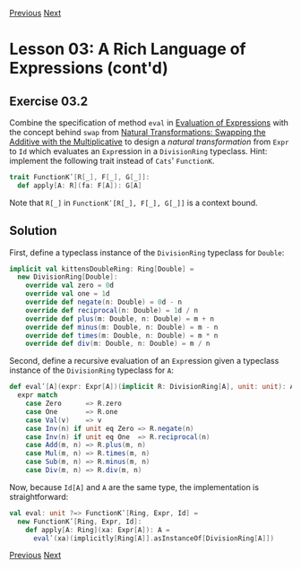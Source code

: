 [Previous](https://github.com/sjbiaga/kittens/blob/main/expr-CoflatMap/README.md) [Next](https://github.com/sjbiaga/kittens/blob/main/queens-3-trampoline/README.md)

Lesson 03: A Rich Language of Expressions (cont'd)
==================================================

Exercise 03.2
-------------

Combine the specification of method `eval` in
[Evaluation of Expressions](https://github.com/sjbiaga/kittens/blob/main/expr-02-eval/README.md) with the concept behind
`swap` from
[Natural Transformations: Swapping the Additive with the Multiplicative](https://github.com/sjbiaga/kittens/blob/main/expr-03-swap/README.md)
to design a _natural transformation_ from `Expr` to `Id` which evaluates an `Expr`ession in a `DivisionRing` typeclass.
Hint: implement the following trait instead of `Cats`' `FunctionK`.

```Scala
trait FunctionKʹ[R[_], F[_], G[_]]:
  def apply[A: R](fa: F[A]): G[A]
```

Note that `R[_]` in `FunctionKʹ[R[_], F[_], G[_]]` is a context bound.

Solution
--------

First, define a typeclass instance of the `DivisionRing` typeclass for `Double`:

```Scala
implicit val kittensDoubleRing: Ring[Double] =
  new DivisionRing[Double]:
    override val zero = 0d
    override val one = 1d
    override def negate(n: Double) = 0d - n
    override def reciprocal(n: Double) = 1d / n
    override def plus(m: Double, n: Double) = m + n
    override def minus(m: Double, n: Double) = m - n
    override def times(m: Double, n: Double) = m * n
    override def div(m: Double, n: Double) = m / n
```

Second, define a recursive evaluation of an `Expr`ession given a typeclass instance of the `DivisionRing` typeclass for `A`:

```Scala
def evalʹ[A](expr: Expr[A])(implicit R: DivisionRing[A], unit: unit): A =
  expr match
    case Zero      => R.zero
    case One       => R.one
    case Val(v)    => v
    case Inv(n) if unit eq Zero => R.negate(n)
    case Inv(n) if unit eq One  => R.reciprocal(n)
    case Add(m, n) => R.plus(m, n)
    case Mul(m, n) => R.times(m, n)
    case Sub(m, n) => R.minus(m, n)
    case Div(m, n) => R.div(m, n)
```

Now, because `Id[A]` and `A` are the same type, the implementation is straightforward:

```Scala
val eval: unit ?=> FunctionKʹ[Ring, Expr, Id] =
  new FunctionKʹ[Ring, Expr, Id]:
    def apply[A: Ring](xa: Expr[A]): A =
      evalʹ(xa)(implicitly[Ring[A]].asInstanceOf[DivisionRing[A]])
```

[Previous](https://github.com/sjbiaga/kittens/blob/main/expr-CoflatMap/README.md) [Next](https://github.com/sjbiaga/kittens/blob/main/queens-3-trampoline/README.md)
